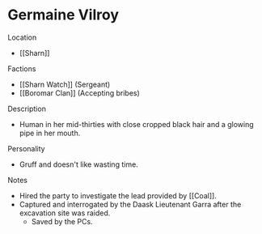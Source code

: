 # Germaine Vilroy

Location

- [[Sharn]]

Factions

- [[Sharn Watch]] (Sergeant)
- [[Boromar Clan]] (Accepting bribes)

Description

- Human in her mid-thirties with close cropped black hair and a glowing pipe in her mouth.

Personality

- Gruff and doesn't like wasting time.

Notes

- Hired the party to investigate the lead provided by [[Coal]].
- Captured and interrogated by the Daask Lieutenant Garra after the excavation site was raided.
  - Saved by the PCs.
